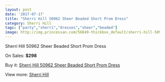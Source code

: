 ```yaml
---
layout: post
date: '2017-07-17'
title: "Sherri Hill 50962 Sheer Beaded Short Prom Dress"
category: Sherri Hill
tags: ["party","sherri","dresses","sheer","beaded"]
image: http://img.princessan.com/56049-thickbox_default/sherri-hill-50962-sheer-beaded-short-prom-dress.jpg
---
```

Sherri Hill 50962 Sheer Beaded Short Prom Dress

On Sales: **$298**
<a href="https://www.princessan.com/en/sherri-hill/25148-sherri-hill-50962-sheer-beaded-short-prom-dress.html"><amp-img layout="responsive" width="600" height="600" src="//img.princessan.com/56049-thickbox_default/sherri-hill-50962-sheer-beaded-short-prom-dress.jpg" alt="Sherri Hill 50962 Sheer Beaded Short Prom Dress 0" /></a>
<a href="https://www.princessan.com/en/sherri-hill/25148-sherri-hill-50962-sheer-beaded-short-prom-dress.html"><amp-img layout="responsive" width="600" height="600" src="//img.princessan.com/56050-thickbox_default/sherri-hill-50962-sheer-beaded-short-prom-dress.jpg" alt="Sherri Hill 50962 Sheer Beaded Short Prom Dress 1" /></a>

Buy it: [Sherri Hill 50962 Sheer Beaded Short Prom Dress](https://www.princessan.com/en/sherri-hill/25148-sherri-hill-50962-sheer-beaded-short-prom-dress.html "Sherri Hill 50962 Sheer Beaded Short Prom Dress")

View more: [Sherri Hill](https://www.princessan.com/en/57-sherri-hill "Sherri Hill")